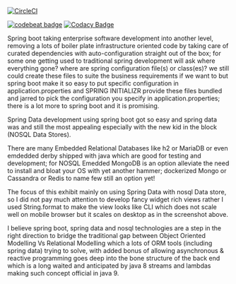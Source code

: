 [![CircleCI](https://circleci.com/gh/aneecebanoun/SpringDataEmbeddedMongoDemo.svg?style=svg)](https://circleci.com/gh/aneecebanoun/SpringDataEmbeddedMongoDemo)

[![codebeat badge](https://codebeat.co/badges/29b096c4-e814-4d80-9940-32d276bd0aef)](https://codebeat.co/projects/github-com-aneecebanoun-springdataembeddedmongodemo-master)   [![Codacy Badge](https://api.codacy.com/project/badge/Grade/49deee0e144a4c94a0dd723fbf64767e)](https://www.codacy.com/app/java2ee5/SpringDataEmbeddedMongoDemo?utm_source=github.com&amp;utm_medium=referral&amp;utm_content=aneecebanoun/SpringDataEmbeddedMongoDemo&amp;utm_campaign=Badge_Grade)


Spring boot taking enterprise software development into another level, removing a lots of boiler plate infrastructure oriented code by taking care of curated dependencies with auto-configuration straight out of the box; for some one getting used to traditional spring development will ask where everything gone? where are spring configuration file(s) or class(es)? we still could create these files to suite the business requirements if we want to but spring boot make it so easy to put specific configuration in application.properties and SPRING INITIALIZR provide these files bundled and jarred to pick the configuration you specify in application.properties; there is a lot more to spring boot and it is promising.

Spring Data development using spring boot got so easy and spring data was and still the most appealing especially with the new kid in the block (NOSQL Data Stores).

There are many Embedded Relational Databases like h2 or MariaDB or even emdedded derby shipped with java which are good for testing and development; for NOSQL Emedded MongoDB is an option alleviate the need to install and bloat your OS with yet another hammer; dockerized Mongo or Cassandra or Redis to name few still an option yet!

The focus of this exhibit mainly on using Spring Data with nosql Data store, so I did not pay much attention to develop fancy widget rich views rather I used String.format to make the view looks like CLI which does not scale well on mobile browser but it scales on desktop as in the screenshot above.

I believe spring boot, spring data and nosql technologies are a step in the right direction to bridge the traditional gap between Object Oriented Modelling Vs Relational Modelling which a lots of ORM tools (including spring data) trying to solve, with added bonus of allowing asynchronous & reactive programming goes deep into the bone structure of the back end which is a long waited and anticipated by java 8 streams and lambdas making such concept official in java 9.
